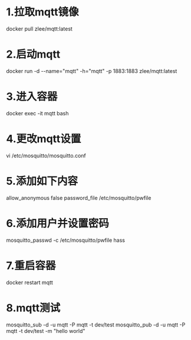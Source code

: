 # 1.拉取mqtt镜像
docker pull zlee/mqtt:latest

# 2.启动mqtt
docker run -d --name="mqtt" -h="mqtt" -p 1883:1883 zlee/mqtt:latest

# 3.进入容器
docker exec -it mqtt bash

# 4.更改mqtt设置
vi /etc/mosquitto/mosquitto.conf

# 5.添加如下内容
allow_anonymous false
password_file /etc/mosquitto/pwfile

# 6.添加用户并设置密码
mosquitto_passwd -c /etc/mosquitto/pwfile hass

# 7.重启容器
docker restart mqtt

# 8.mqtt测试
mosquitto_sub -d -u mqtt -P mqtt -t dev/test
mosquitto_pub -d -u mqtt -P mqtt -t dev/test -m "hello world"
